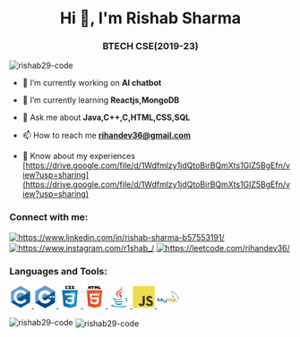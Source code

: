 
<h1 align="center">Hi 👋, I'm Rishab Sharma</h1>

<h3 align="center">BTECH CSE(2019-23)</h3>

<p align="left"> <img src="https://komarev.com/ghpvc/?username=rishab29-code&label=Profile%20views&color=0e75b6&style=flat" alt="rishab29-code" /> </p>



- 🔭 I’m currently working on **AI chatbot**


- 🌱 I’m currently learning **Reactjs,MongoDB**


- 💬 Ask me about **Java,C++,C,HTML,CSS,SQL**


- 📫 How to reach me **rihandev36@gmail.com**


- 📄 Know about my experiences [https://drive.google.com/file/d/1Wdfmlzy1jdQtoBirBQmXts1GlZ5BgEfn/view?usp=sharing](https://drive.google.com/file/d/1Wdfmlzy1jdQtoBirBQmXts1GlZ5BgEfn/view?usp=sharing)

<h3 align="left">Connect with me:</h3>
<p align="left">
<a href="https://linkedin.com/in/https://www.linkedin.com/in/rishab-sharma-b57553191/" target="blank"><img align="center" src="https://raw.githubusercontent.com/rahuldkjain/github-profile-readme-generator/master/src/images/icons/Social/linked-in-alt.svg" alt="https://www.linkedin.com/in/rishab-sharma-b57553191/" height="30" width="40" /></a>
<a href="https://instagram.com/https://www.instagram.com/r1shab_/" target="blank"><img align="center" src="https://raw.githubusercontent.com/rahuldkjain/github-profile-readme-generator/master/src/images/icons/Social/instagram.svg" alt="https://www.instagram.com/r1shab_/" height="30" width="40" /></a>
<a href="https://www.leetcode.com/https://leetcode.com/rihandev36/" target="blank"><img align="center" src="https://raw.githubusercontent.com/rahuldkjain/github-profile-readme-generator/master/src/images/icons/Social/leet-code.svg" alt="https://leetcode.com/rihandev36/" height="30" width="40" /></a>
</p>

<h3 align="left">Languages and Tools:</h3>
<p align="left"> <a href="https://www.cprogramming.com/" target="_blank" rel="noreferrer"> <img src="https://raw.githubusercontent.com/devicons/devicon/master/icons/c/c-original.svg" alt="c" width="40" height="40"/> </a> <a href="https://www.w3schools.com/cpp/" target="_blank" rel="noreferrer"> <img src="https://raw.githubusercontent.com/devicons/devicon/master/icons/cplusplus/cplusplus-original.svg" alt="cplusplus" width="40" height="40"/> </a> <a href="https://www.w3schools.com/css/" target="_blank" rel="noreferrer"> <img src="https://raw.githubusercontent.com/devicons/devicon/master/icons/css3/css3-original-wordmark.svg" alt="css3" width="40" height="40"/> </a> <a href="https://www.w3.org/html/" target="_blank" rel="noreferrer"> <img src="https://raw.githubusercontent.com/devicons/devicon/master/icons/html5/html5-original-wordmark.svg" alt="html5" width="40" height="40"/> </a> <a href="https://www.java.com" target="_blank" rel="noreferrer"> <img src="https://raw.githubusercontent.com/devicons/devicon/master/icons/java/java-original.svg" alt="java" width="40" height="40"/> </a> <a href="https://developer.mozilla.org/en-US/docs/Web/JavaScript" target="_blank" rel="noreferrer"> <img src="https://raw.githubusercontent.com/devicons/devicon/master/icons/javascript/javascript-original.svg" alt="javascript" width="40" height="40"/> </a> <a href="https://www.mysql.com/" target="_blank" rel="noreferrer"> <img src="https://raw.githubusercontent.com/devicons/devicon/master/icons/mysql/mysql-original-wordmark.svg" alt="mysql" width="40" height="40"/> </a> </p>

<p><img align="left" src="https://github-readme-stats.vercel.app/api/top-langs?username=rishab29-code&show_icons=true&locale=en&layout=compact" alt="rishab29-code" /></p>

<p>&nbsp;<img align="center" src="https://github-readme-stats.vercel.app/api?username=rishab29-code&show_icons=true&locale=en" alt="rishab29-code" /></p>

